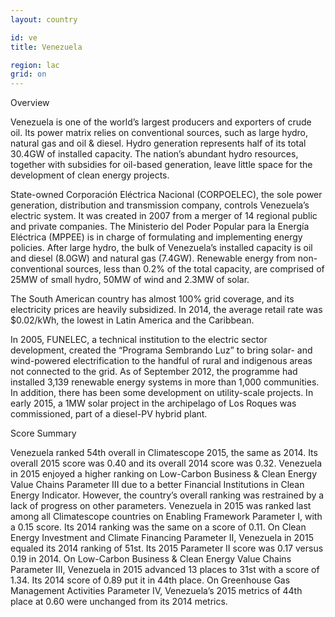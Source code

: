 ```yaml
---
layout: country

id: ve
title: Venezuela

region: lac
grid: on
---
```

Overview 

Venezuela is one of the world’s largest producers and exporters of crude oil. Its power matrix relies on conventional sources, such as large hydro, natural gas and oil & diesel. Hydro generation represents half of its total 30.4GW of installed capacity. The nation’s abundant hydro resources, together with subsidies for oil-based generation, leave little space for the development of clean energy projects.  

State-owned Corporación Eléctrica Nacional (CORPOELEC), the sole power generation, distribution and transmission company, controls Venezuela’s electric system. It was created in 2007 from a merger of 14 regional public and private companies. The Ministerio del Poder Popular para la Energía Eléctrica (MPPEE) is in charge of formulating and implementing energy policies. 
After large hydro, the bulk of Venezuela’s installed capacity is oil and diesel (8.0GW) and natural gas (7.4GW). Renewable energy from non-conventional sources, less than 0.2% of the total capacity, are comprised of 25MW of small hydro, 50MW of wind and 2.3MW of solar.

The South American country has almost 100% grid coverage, and its electricity prices are heavily subsidized. In 2014, the average retail rate was $0.02/kWh, the lowest in Latin America and the Caribbean. 

In 2005, FUNELEC, a technical institution to the electric sector development, created the “Programa Sembrando Luz” to bring solar- and wind-powered electrification to the handful of rural and indigenous areas not connected to the grid. As of September 2012, the programme had installed 3,139 renewable energy systems in more than 1,000 communities.  In addition, there has been some development on utility-scale projects. In early 2015, a 1MW solar project in the archipelago of Los Roques was commissioned, part of a diesel-PV hybrid plant.

Score Summary

Venezuela ranked 54th overall in Climatescope 2015, the same as 2014. Its overall 2015 score was 0.40 and its overall 2014 score was 0.32.
Venezuela in 2015 enjoyed a higher ranking on Low-Carbon Business & Clean Energy Value Chains Parameter III due to a better Financial Institutions in Clean Energy Indicator. However, the country’s overall ranking was restrained by a lack of progress on other parameters.
Venezuela in 2015 was ranked last among all Climatescope countries on Enabling Framework Parameter I, with a 0.15 score. Its 2014 ranking was the same on a score of 0.11.
On Clean Energy Investment and Climate Financing Parameter II, Venezuela in 2015 equaled its 2014 ranking of 51st. Its 2015 Parameter II score was 0.17 versus 0.19 in 2014.
On Low-Carbon Business & Clean Energy Value Chains Parameter III, Venezuela in 2015 advanced 13 places to 31st with a score of 1.34. Its 2014 score of 0.89 put it in 44th place.
On Greenhouse Gas Management Activities Parameter IV, Venezuela’s 2015 metrics of 44th place at 0.60 were unchanged from its 2014 metrics.
